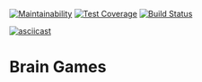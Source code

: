 [![Maintainability](https://api.codeclimate.com/v1/badges/982e5dc94d36b55c0719/maintainability)](https://codeclimate.com/github/dzencot/php-project-lvl1/maintainability)
[![Test Coverage](https://api.codeclimate.com/v1/badges/982e5dc94d36b55c0719/test_coverage)](https://codeclimate.com/github/dzencot/php-project-lvl1/test_coverage)
[![Build Status](https://travis-ci.org/dzencot/php-project-lvl1.svg?branch=master)](https://travis-ci.org/dzencot/php-project-lvl1)

[![asciicast](https://asciinema.org/a/dxZy7G1VtpiMV7stucVNJ8zLo.svg)](https://asciinema.org/a/dxZy7G1VtpiMV7stucVNJ8zLo)

# Brain Games
